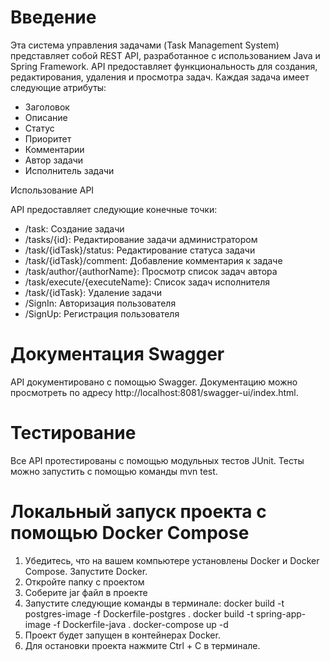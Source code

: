 # Введение

Эта система управления задачами (Task Management System) представляет собой REST API, разработанное с использованием Java и Spring Framework. API предоставляет функциональность для создания, редактирования, удаления и просмотра задач. Каждая задача имеет следующие атрибуты:

* Заголовок
* Описание
* Статус
* Приоритет
* Комментарии
* Автор задачи
* Исполнитель задачи

Использование API

API предоставляет следующие конечные точки:

* /task: Создание задачи
* /tasks/{id}: Редактирование задачи администратором
* /task/{idTask}/status: Редактирование статуса задачи
* /task/{idTask}/comment: Добавление комментария к задаче
* /task/author/{authorName}: Просмотр список задач автора
* /task/execute/{executeName}: Список задач исполнителя
* /task/{idTask}: Удаление задачи
* /SignIn: Авторизация пользователя
* /SignUp: Регистрация пользователя


# Документация Swagger

API документировано с помощью Swagger. Документацию можно просмотреть по адресу http://localhost:8081/swagger-ui/index.html.

# Тестирование

Все API протестированы с помощью модульных тестов JUnit. Тесты можно запустить с помощью команды mvn test.

# Локальный запуск проекта с помощью Docker Compose

1. Убедитесь, что на вашем компьютере установлены Docker и Docker Compose. Запустите Docker.
2. Откройте папку с проектом
3. Соберите jar файл в проекте
4. Запустите следующие команды в терминале:
 docker build -t postgres-image -f Dockerfile-postgres .
 docker build -t spring-app-image -f Dockerfile-java .
 docker-compose up -d
5. Проект будет запущен в контейнерах Docker.
6. Для остановки проекта нажмите Ctrl + C в терминале.
